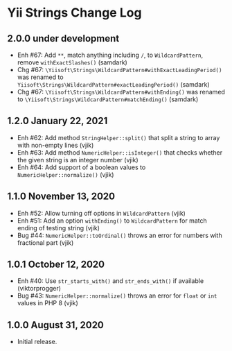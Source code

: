 # Yii Strings Change Log


## 2.0.0 under development

- Enh #67: Add `**`, match anything including `/`, to `WildcardPattern`, remove `withExactSlashes()` (samdark)
- Chg #67: `\Yiisoft\Strings\WildcardPattern#withExactLeadingPeriod()` was renamed to `Yiisoft\Strings\WildcardPattern#exactLeadingPeriod()` (samdark)
- Chg #67: `\Yiisoft\Strings\WildcardPattern#withEnding()` was renamed to `\Yiisoft\Strings\WildcardPattern#matchEnding()`  (samdark)

## 1.2.0 January 22, 2021

- Enh #62: Add method `StringHelper::split()` that split a string to array with non-empty lines (vjik)
- Enh #63: Add method `NumericHelper::isInteger()` that checks whether the given string is an integer number (vjik)
- Enh #64: Add support of a boolean values to `NumericHelper::normalize()` (vjik)

## 1.1.0 November 13, 2020

- Enh #52: Allow turning off options in `WildcardPattern` (vjik)
- Enh #51: Add an option `withEnding()` to `WildcardPattern` for match ending of testing string (vjik)
- Bug #44: `NumericHelper::toOrdinal()` throws an error for numbers with fractional part (vjik)

## 1.0.1 October 12, 2020

- Enh #40: Use `str_starts_with()` and `str_ends_with()` if available (viktorprogger)
- Bug #43: `NumericHelper::normalize()` throws an error for `float` or `int` values in PHP 8 (vjik)

## 1.0.0 August 31, 2020

- Initial release.


